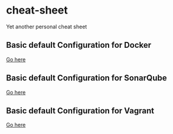 # cheat-sheet
Yet another personal cheat sheet
## Basic default Configuration for Docker  
<a href="https://github.com/gouzal/cheat-sheet/blob/main/docker.md">Go here</a>
## Basic default Configuration for SonarQube  
<a href="https://github.com/gouzal/cheat-sheet/blob/main/sonarqube.md">Go here</a>

## Basic default Configuration for Vagrant  
<a href="https://github.com/gouzal/cheat-sheet/blob/main/vagrant.md">Go here</a>
